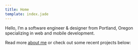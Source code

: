 ```yaml
---
title: Home
template: index.jade
---
```


Hello, I’m a software engineer & designer from Portland, Oregon specializing in web and mobile development.

Read more [about me](/about) or check out some recent projects below: